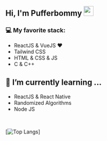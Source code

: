 ## Hi, I'm Pufferbommy <img src="https://user-images.githubusercontent.com/5679180/79618120-0daffb80-80be-11ea-819e-d2b0fa904d07.gif" width="27px">

### 💻 My favorite stack:
- ReactJS & VueJS ❤
- Tailwind CSS
- HTML & CSS & JS
- C & C++

## 🌱 I’m currently learning ...
- ReactJS & React Native
- Randomized Algorithms
- Node JS
<br/>

[![Top Langs](https://github-readme-stats.vercel.app/api/top-langs/?username=pufferbommy&layout=compact&text_color=daf7dc&bg_color=151515)]
<!---
pufferbommy/pufferbommy is a ✨ special ✨ repository because its `README.md` (this file) appears on your GitHub profile.
You can click the Preview link to take a look at your changes.
--->
